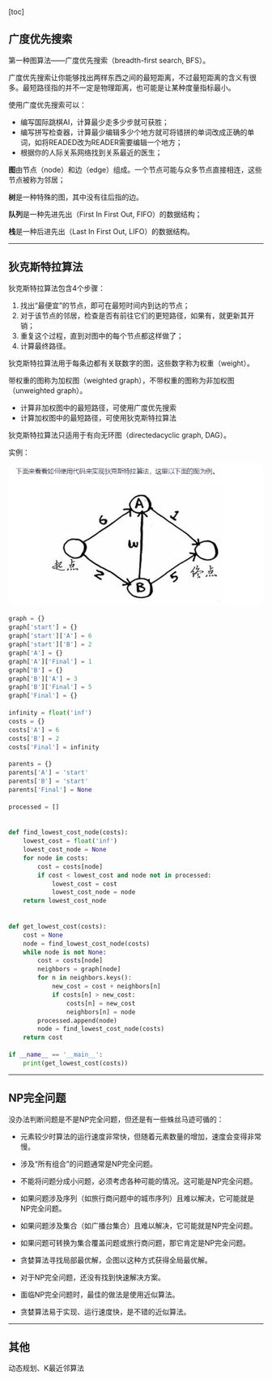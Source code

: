 [toc]

## 广度优先搜索

第一种图算法——广度优先搜索（breadth-first search, BFS）。

广度优先搜索让你能够找出两样东西之间的最短距离，不过最短距离的含义有很多。最短路径指的并不一定是物理距离，也可能是让某种度量指标最小。

使用广度优先搜索可以：

-  编写国际跳棋AI，计算最少走多少步就可获胜；
- 编写拼写检查器，计算最少编辑多少个地方就可将错拼的单词改成正确的单词，如将READED改为READER需要编辑一个地方；
- 根据你的人际关系网络找到关系最近的医生；



**图**由节点（node）和边（edge）组成。一个节点可能与众多节点直接相连，这些节点被称为邻居；

**树**是一种特殊的图，其中没有往后指的边。

**队列**是一种先进先出（First In First Out, FIFO）的数据结构；

**栈**是一种后进先出（Last In First Out, LIFO）的数据结构。



---

## 狄克斯特拉算法

狄克斯特拉算法包含4个步骤：

1. 找出“最便宜”的节点，即可在最短时间内到达的节点；
2. 对于该节点的邻居，检查是否有前往它们的更短路径，如果有，就更新其开销；
3. 重复这个过程，直到对图中的每个节点都这样做了；
4. 计算最终路径。

狄克斯特拉算法用于每条边都有关联数字的图，这些数字称为权重（weight）。

带权重的图称为加权图（weighted graph），不带权重的图称为非加权图（unweighted graph）。

- 计算非加权图中的最短路径，可使用广度优先搜索
- 计算加权图中的最短路径，可使用狄克斯特拉算法

狄克斯特拉算法只适用于有向无环图（directedacyclic graph, DAG）。

实例：

![image-20200813232340656](../../zypictures/books/算法图解5.png)

```python
graph = {}
graph['start'] = {}
graph['start']['A'] = 6
graph['start']['B'] = 2
graph['A'] = {}
graph['A']['Final'] = 1
graph['B'] = {}
graph['B']['A'] = 3
graph['B']['Final'] = 5
graph['Final'] = {}

infinity = float('inf')
costs = {}
costs['A'] = 6
costs['B'] = 2
costs['Final'] = infinity

parents = {}
parents['A'] = 'start'
parents['B'] = 'start'
parents['Final'] = None

processed = []


def find_lowest_cost_node(costs):
    lowest_cost = float('inf')
    lowest_cost_node = None
    for node in costs:
        cost = costs[node]
        if cost < lowest_cost and node not in processed:
            lowest_cost = cost
            lowest_cost_node = node
    return lowest_cost_node


def get_lowest_cost(costs):
    cost = None
    node = find_lowest_cost_node(costs)
    while node is not None:
        cost = costs[node]
        neighbors = graph[node]
        for n in neighbors.keys():
            new_cost = cost + neighbors[n]
            if costs[n] > new_cost:
                costs[n] = new_cost
                neighbors[n] = node
        processed.append(node)
        node = find_lowest_cost_node(costs)
    return cost

if __name__ == '__main__':
    print(get_lowest_cost(costs))
```

---

## NP完全问题

没办法判断问题是不是NP完全问题，但还是有一些蛛丝马迹可循的：

- 元素较少时算法的运行速度非常快，但随着元素数量的增加，速度会变得非常慢。
- 涉及“所有组合”的问题通常是NP完全问题。
- 不能将问题分成小问题，必须考虑各种可能的情况。这可能是NP完全问题。
- 如果问题涉及序列（如旅行商问题中的城市序列）且难以解决，它可能就是NP完全问题。
- 如果问题涉及集合（如广播台集合）且难以解决，它可能就是NP完全问题。
- 如果问题可转换为集合覆盖问题或旅行商问题，那它肯定是NP完全问题。



- 贪婪算法寻找局部最优解，企图以这种方式获得全局最优解。
- 对于NP完全问题，还没有找到快速解决方案。
- 面临NP完全问题时，最佳的做法是使用近似算法。
- 贪婪算法易于实现、运行速度快，是不错的近似算法。

---

## 其他

动态规划、K最近邻算法

